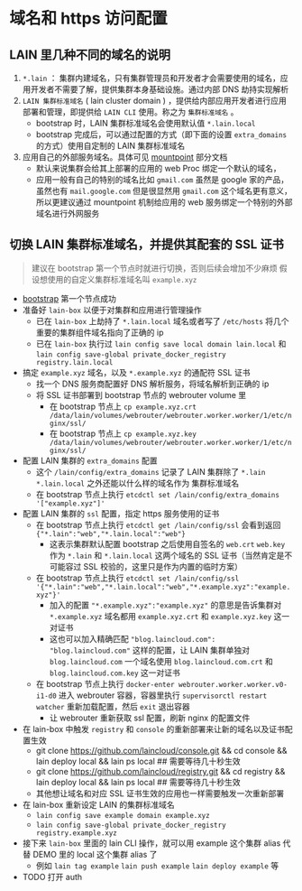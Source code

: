 # 域名和 https 访问配置

## LAIN 里几种不同的域名的说明

1. `*.lain` ： 集群内建域名，只有集群管理员和开发者才会需要使用的域名，应用开发者不需要了解，提供集群本身基础设施。通过内部 DNS 劫持实现解析
2. `LAIN 集群标准域名` ( lain cluster domain ) ，提供给内部应用开发者进行应用部署和管理，即提供给 `LAIN CLI` 使用。称之为 `集群标准域名` 。
    - bootstrap 时，LAIN 集群标准域名会使用默认值 `*.lain.local`
    - bootstrap 完成后，可以通过配置的方式（即下面的设置 `extra_domains` 的方式）使用自定制的 LAIN 集群标准域名
3. 应用自己的外部服务域名。具体可见 [mountpoint](../usermanual/lainyaml/mountpoint/) 部分文档
    - 默认来说集群会给其上部署的应用的 web Proc 绑定一个默认的域名，
    - 应用一般有自己的特别的域名比如 `gmail.com` 虽然是 google 家的产品，虽然也有 `mail.google.com` 但是很显然用 `gmail.com` 这个域名更有意义，所以更建议通过 mountpoint 机制给应用的 web 服务绑定一个特别的外部域名进行外网服务


## 切换 LAIN 集群标准域名，并提供其配套的 SSL 证书

>建议在 bootstrap 第一个节点时就进行切换，否则后续会增加不少麻烦
>假设想使用的自定义集群标准域名叫 `example.xyz`

- [bootstrap](install/) 第一个节点成功
- 准备好 `lain-box` 以便于对集群和应用进行管理操作
    - 已在 `lain-box` 上劫持了 `*.lain.local` 域名或者写了 `/etc/hosts` 将几个重要的集群组件域名指向了正确的 ip
    - 已在 `lain-box` 执行过  `lain config save local domain lain.local` 和 `lain config save-global private_docker_registry registry.lain.local`
- 搞定 `example.xyz` 域名，以及 `*.example.xyz` 的通配符 SSL 证书 
    - 找一个 DNS 服务商配置好 DNS 解析服务，将域名解析到正确的 ip
    - 将 SSL 证书部署到 bootstrap 节点的 webrouter volume 里
        - 在 bootstrap 节点上 `cp example.xyz.crt /data/lain/volumes/webrouter/webrouter.worker.worker/1/etc/nginx/ssl/`
        - 在 bootstrap 节点上 `cp example.xyz.key /data/lain/volumes/webrouter/webrouter.worker.worker/1/etc/nginx/ssl/`
- 配置 LAIN 集群的 `extra_domains` 配置
    - 这个 `/lain/config/extra_domains` 记录了 LAIN 集群除了 `*.lain` `*.lain.local` 之外还能以什么样的域名作为 集群标准域名
    - 在 bootstrap 节点上执行 `etcdctl set /lain/config/extra_domains '["example.xyz"]'`
- 配置 LAIN 集群的 `ssl` 配置，指定 https 服务使用的证书
    - 在 bootstrap 节点上执行 `etcdctl get /lain/config/ssl` 会看到返回 `{"*.lain":"web","*.lain.local":"web"}`
        - 这表示集群默认配置 bootstrap 之后使用自签名的 `web.crt` `web.key` 作为 `*.lain` 和 `*.lain.local` 这两个域名的 SSL 证书（当然肯定是不可能容过 SSL 校验的，这里只是作为内置的临时方案）
    - 在 bootstrap 节点上执行 `etcdctl set /lain/config/ssl '{"*.lain":"web","*.lain.local":"web","*.example.xyz":"example.xyz"}'`
        - 加入的配置 `"*.example.xyz":"example.xyz"` 的意思是告诉集群对 `*.example.xyz` 域名都用 `example.xyz.crt` 和 `example.xyz.key` 这一对证书
        - 这也可以加入精确匹配 `"blog.laincloud.com": "blog.laincloud.com"` 这样的配置，让 LAIN 集群单独对 `blog.laincloud.com` 一个域名使用 `blog.laincloud.com.crt` 和 `blog.laincloud.com.key` 这一对证书
    - 在 bootstrap 节点上执行 `docker-enter webrouter.worker.worker.v0-i1-d0` 进入 webrouter 容器，容器里执行 `supervisorctl restart watcher` 重新加载配置，然后 `exit` 退出容器
        - 让 webrouter 重新获取 ssl 配置，刷新 nginx 的配置文件
- 在 lain-box 中触发 `registry` 和 `console` 的重新部署来让新的域名以及证书配置生效
    - git clone https://github.com/laincloud/console.git && cd console && lain deploy local && lain ps local   ## 需要等待几十秒生效
    - git clone https://github.com/laincloud/registry.git && cd registry && lain deploy local && lain ps local ## 需要等待几十秒生效
    - 其他想让域名和对应 SSL 证书生效的应用也一样需要触发一次重新部署
- 在 lain-box 重新设定 LAIN 的集群标准域名
    - `lain config save example domain example.xyz`
    - `lain config save-global private_docker_registry registry.example.xyz`
- 接下来 `lain-box` 里面的 lain CLI 操作，就可以用 example 这个集群 alias 代替 DEMO 里的 local 这个集群 alias 了
    - 例如 `lain tag example` `lain push example` `lain deploy example` 等
- TODO 打开 auth
